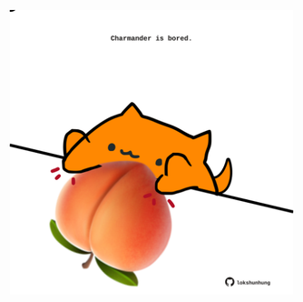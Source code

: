 <!-- built at 28/11/2024, 03:12:53 UTC -->
<p align="center">
  <img width="500" height="500" src="./ReadmeImage.svg">
</p>
